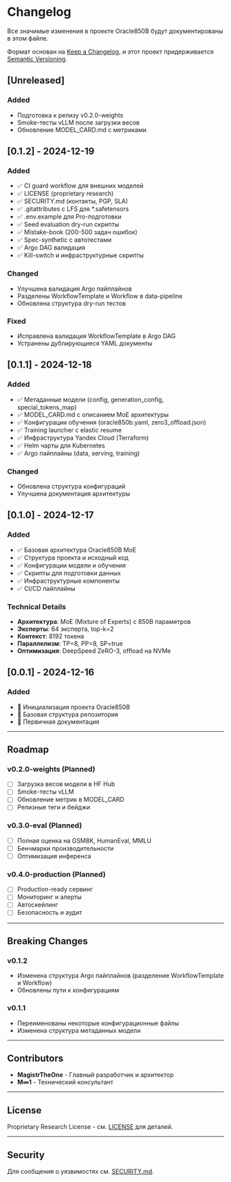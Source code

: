 # Changelog

Все значимые изменения в проекте Oracle850B будут документированы в этом файле.

Формат основан на [Keep a Changelog](https://keepachangelog.com/ru/1.0.0/),
и этот проект придерживается [Semantic Versioning](https://semver.org/spec/v2.0.0.html).

## [Unreleased]

### Added
- Подготовка к релизу v0.2.0-weights
- Smoke-тесты vLLM после загрузки весов
- Обновление MODEL_CARD.md с метриками

## [0.1.2] - 2024-12-19

### Added
- ✅ CI guard workflow для внешних моделей
- ✅ LICENSE (proprietary research)
- ✅ SECURITY.md (контакты, PGP, SLA)
- ✅ .gitattributes с LFS для *.safetensors
- ✅ .env.example для Pro-подготовки
- ✅ Seed evaluation dry-run скрипты
- ✅ Mistake-book (200-500 задач ошибок)
- ✅ Spec-synthetic с автотестами
- ✅ Argo DAG валидация
- ✅ Kill-switch и инфраструктурные скрипты

### Changed
- Улучшена валидация Argo пайплайнов
- Разделены WorkflowTemplate и Workflow в data-pipeline
- Обновлена структура dry-run тестов

### Fixed
- Исправлена валидация WorkflowTemplate в Argo DAG
- Устранены дублирующиеся YAML документы

## [0.1.1] - 2024-12-18

### Added
- ✅ Метаданные модели (config, generation_config, special_tokens_map)
- ✅ MODEL_CARD.md с описанием MoE архитектуры
- ✅ Конфигурации обучения (oracle850b.yaml, zero3_offload.json)
- ✅ Training launcher с elastic resume
- ✅ Инфраструктура Yandex Cloud (Terraform)
- ✅ Helm чарты для Kubernetes
- ✅ Argo пайплайны (data, serving, training)

### Changed
- Обновлена структура конфигураций
- Улучшена документация архитектуры

## [0.1.0] - 2024-12-17

### Added
- ✅ Базовая архитектура Oracle850B MoE
- ✅ Структура проекта и исходный код
- ✅ Конфигурации модели и обучения
- ✅ Скрипты для подготовки данных
- ✅ Инфраструктурные компоненты
- ✅ CI/CD пайплайны

### Technical Details
- **Архитектура**: MoE (Mixture of Experts) с 850B параметров
- **Эксперты**: 64 эксперта, top-k=2
- **Контекст**: 8192 токена
- **Параллелизм**: TP=8, PP=8, SP=true
- **Оптимизация**: DeepSpeed ZeRO-3, offload на NVMe

## [0.0.1] - 2024-12-16

### Added
- 🎯 Инициализация проекта Oracle850B
- 📁 Базовая структура репозитория
- 📝 Первичная документация

---

## Roadmap

### v0.2.0-weights (Planned)
- [ ] Загрузка весов модели в HF Hub
- [ ] Smoke-тесты vLLM
- [ ] Обновление метрик в MODEL_CARD
- [ ] Релизные теги и бейджи

### v0.3.0-eval (Planned)
- [ ] Полная оценка на GSM8K, HumanEval, MMLU
- [ ] Бенчмарки производительности
- [ ] Оптимизация инференса

### v0.4.0-production (Planned)
- [ ] Production-ready сервинг
- [ ] Мониторинг и алерты
- [ ] Автоскейлинг
- [ ] Безопасность и аудит

---

## Breaking Changes

### v0.1.2
- Изменена структура Argo пайплайнов (разделение WorkflowTemplate и Workflow)
- Обновлены пути к конфигурациям

### v0.1.1
- Переименованы некоторые конфигурационные файлы
- Изменена структура метаданных модели

---

## Contributors

- **MagistrTheOne** - Главный разработчик и архитектор
- **M∞1** - Технический консультант

---

## License

Proprietary Research License - см. [LICENSE](LICENSE) для деталей.

---

## Security

Для сообщения о уязвимостях см. [SECURITY.md](SECURITY.md).
